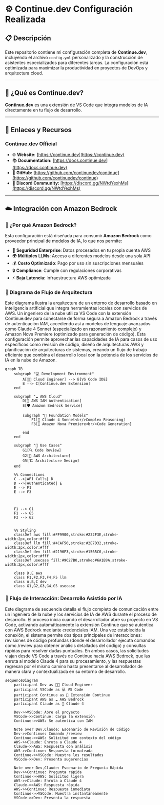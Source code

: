 # ⚙️ Continue.dev Configuración Realizada

## 📋 Descripción

Este repositorio contiene mi configuración completa de **Continue.dev**, incluyendo el archivo `config.yml` personalizado y la construcción de asistentes especializados para diferentes tareas. La configuración está optimizada para maximizar la productividad en proyectos de DevOps y arquitectura cloud.

---

## 🎯 ¿Qué es Continue.dev?

**Continue.dev** es una extensión de VS Code que integra modelos de IA directamente en tu flujo de desarrollo.

---

## 🔗 Enlaces y Recursos

### **Continue.dev Official**
- 🌐 **Website:** [https://continue.dev](https://continue.dev)
- 📚 **Documentation:** [https://docs.continue.dev](https://docs.continue.dev)
- 🐙 **GitHub:** [https://github.com/continuedev/continue](https://github.com/continuedev/continue)
- 💬 **Discord Community:** [https://discord.gg/NWtdYexhMs](https://discord.gg/NWtdYexhMs)

---

## ☁️ Integración con Amazon Bedrock

### **🚀 ¿Por qué Amazon Bedrock?**

Esta configuración está diseñada para consumir **Amazon Bedrock** como proveedor principal de modelos de IA, lo que nos permite:

- 🔐 **Seguridad Enterprise**: Datos procesados en tu propia cuenta AWS
- 🌍 **Múltiples LLMs**: Acceso a diferentes modelos desde una sola API
- 💰 **Costo Optimizado**: Pago por uso sin suscripciones mensuales
- 🔒 **Compliance**: Cumple con regulaciones corporativas
- ⚡ **Baja Latencia**: Infraestructura AWS optimizada

### **🚀 Diagrama de Flujo de Arquitectura**

Este diagrama ilustra la arquitectura de un entorno de desarrollo basado en inteligencia artificial que integra herramientas locales con servicios de AWS. Un ingeniero de la nube utiliza VS Code con la extensión Continue.dev para conectarse de forma segura a Amazon Bedrock a través de autenticación IAM, accediendo así a modelos de lenguaje avanzados como Claude 4 Sonnet (especializado en razonamiento complejo) y Amazon Nova Premiere (optimizado para generación de código). Esta configuración permite aprovechar las capacidades de IA para casos de uso específicos como revisión de código, diseño de arquitecturas AWS y planificación de arquitecturas de sistemas, creando un flujo de trabajo eficiente que combina el desarrollo local con la potencia de los servicios de IA en la nube de Amazon.

```mermaid
graph TB
    subgraph "💻 Development Environment"
        A[👨‍💻 Cloud Engineer] --> B[VS Code IDE]
        B --> C[Continue.dev Extension]
    end
    
    subgraph "☁️ AWS Cloud"
        D[🔐 AWS IAM Authentication]
        E[🛡️ Amazon Bedrock Service]
        
        subgraph "🤖 Foundation Models"
            F1[🧠 Claude 4 Sonnet<br/>Complex Reasoning]
            F3[🧠 Amazon Nova Premiere<br/>Code Generation]

        end
    end
    
    subgraph "🎯 Use Cases"
        G1[🔍 Code Review]
        G2[🧪 AWS Architecture]
        G5[🏗️ Architecture Design]
    end
    
    %% Connections
    C -->|API Calls| D
    D -->|Authenticated| E
    E --> F1
    E --> F3


    
    F1 --> G1
    F1 --> G5
    F3 --> G2

    
    %% Styling
    classDef aws fill:#FF9900,stroke:#232F3E,stroke-width:2px,color:#fff
    classDef llm fill:#4CAF50,stroke:#2E7D32,stroke-width:2px,color:#fff
    classDef dev fill:#2196F3,stroke:#1565C0,stroke-width:2px,color:#fff
    classDef usecase fill:#9C27B0,stroke:#6A1B9A,stroke-width:2px,color:#fff
    
    class D,E aws
    class F1,F2,F3,F4,F5 llm
    class A,B,C dev
    class G1,G2,G3,G4,G5 usecase
```

### **🔄 Flujo de Interacción: Desarrollo Asistido por IA**

Este diagrama de secuencia detalla el flujo completo de comunicación entre un ingeniero de la nube y los servicios de IA de AWS durante el proceso de desarrollo. El proceso inicia cuando el desarrollador abre su proyecto en VS Code, activando automáticamente la extensión Continue que se autentica con AWS Bedrock mediante credenciales IAM. Una vez establecida la conexión, el sistema permite dos tipos principales de interacciones: revisiones de código profundas (donde el desarrollador ejecuta comandos como /review para obtener análisis detallados del código) y consultas rápidas para resolver dudas puntuales. En ambos casos, las solicitudes viajan desde VS Code a través de Continue hacia AWS Bedrock, que las enruta al modelo Claude 4 para su procesamiento, y las respuestas regresan por el mismo camino hasta presentarse al desarrollador de manera clara y contextualizada en su entorno de desarrollo.

```mermaid
sequenceDiagram
    participant Dev as 👨‍💻 Cloud Engineer
    participant VSCode as 💻 VS Code
    participant Continue as 🔌 Extensión Continue
    participant AWS as ☁️ AWS Bedrock
    participant Claude as 🧠 Claude 4
    
    Dev->>VSCode: Abre el proyecto
    VSCode->>Continue: Carga la extensión
    Continue->>AWS: Se autentica con IAM
    
    Note over Dev,Claude: Escenario de Revisión de Código
    Dev->>Continue: Comando /review
    Continue->>AWS: Solicitud con contexto del código
    AWS->>Claude: Enruta a Claude 4
    Claude->>AWS: Respuesta con análisis
    AWS->>Continue: Respuesta formateada
    Continue->>VSCode: Muestra los resultados
    VSCode->>Dev: Presenta sugerencias
    
    Note over Dev,Claude: Escenario de Pregunta Rápida  
    Dev->>Continue: Pregunta rápida
    Continue->>AWS: Solicitud ligera
    AWS->>Claude: Enruta a Claude 4
    Claude->>AWS: Respuesta rápida
    AWS->>Continue: Respuesta inmediata
    Continue->>VSCode: Muestra instantáneamente
    VSCode->>Dev: Presenta la respuesta
```